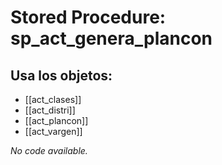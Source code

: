 # Stored Procedure: sp_act_genera_plancon

## Usa los objetos:
- [[act_clases]]
- [[act_distri]]
- [[act_plancon]]
- [[act_vargen]]

*No code available.*
